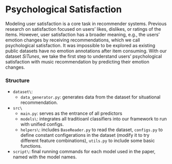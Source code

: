 # Psychological Satisfaction

Modeling user satisfaction is a core task in recommender systems. 
Previous research on satisfaction focused on users’ likes, dislikes, or ratings of the items. 
However, user satisfaction has a broader meaning, e.g., the users’ emotion changes by receiving recommendations, which we call psychological satisfaction. 
It was impossible to be explored as existing public datasets have no emotion annotations after item consuming. 
With our dataset *SiTunes*, we take the first step to understand users’ psychological satisfaction with music recommendation by predicting their emotion changes.


### Structure
- ``dataset\``:
  - ``data_generator.py``: generates data from the dataset for situational recommendation.
- ``src\``
  - ``main.py``: serves as the entrance of all predictors
  - ``models\``: integrates all traditioanl classifiers into our framework to run with unified configs.
  - ``helpers\``: includes ``BaseReader.py`` to read the dataset, ``configs.py`` to define constant configerations in the dataset (modify it to try different feature combinations), ``utils.py`` to include some basic functions.
- ``script\``: final running commands for each model used in the paper, named with the model names.

